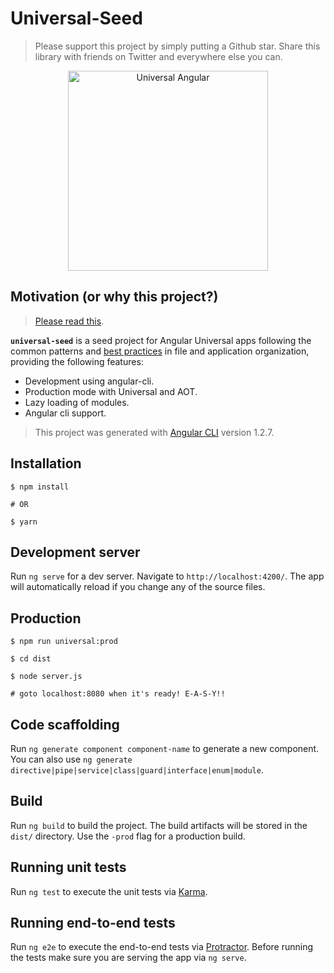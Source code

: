 # Universal-Seed
> Please support this project by simply putting a Github star. Share this library with friends on Twitter and everywhere else you can.

<p align="center">
  <img src="https://cloud.githubusercontent.com/assets/1016365/10639063/138338bc-7806-11e5-8057-d34c75f3cafc.png" alt="Universal Angular" height="320"/>
</p>

## Motivation (or why this project?)

> [Please read this](https://medium.com/@wizardnet972/angular4-with-universal-seed-a477237a1995). 

**`universal-seed`** is a seed project for Angular Universal apps following the common patterns and [best practices](https://angular.io/styleguide) in file and application organization, providing the following features:

- Development using angular-cli.
- Production mode with Universal and AOT.
- Lazy loading of modules.
- Angular cli support.

> This project was generated with [Angular CLI](https://github.com/angular/angular-cli) version 1.2.7.

## Installation

```
$ npm install

# OR

$ yarn

```
## Development server

Run `ng serve` for a dev server. Navigate to `http://localhost:4200/`. The app will automatically reload if you change any of the source files.

## Production

```
$ npm run universal:prod 

$ cd dist

$ node server.js 

# goto localhost:8080 when it's ready! E-A-S-Y!!

```

## Code scaffolding

Run `ng generate component component-name` to generate a new component. You can also use `ng generate directive|pipe|service|class|guard|interface|enum|module`.

## Build

Run `ng build` to build the project. The build artifacts will be stored in the `dist/` directory. Use the `-prod` flag for a production build.

## Running unit tests

Run `ng test` to execute the unit tests via [Karma](https://karma-runner.github.io).

## Running end-to-end tests

Run `ng e2e` to execute the end-to-end tests via [Protractor](http://www.protractortest.org/).
Before running the tests make sure you are serving the app via `ng serve`.

